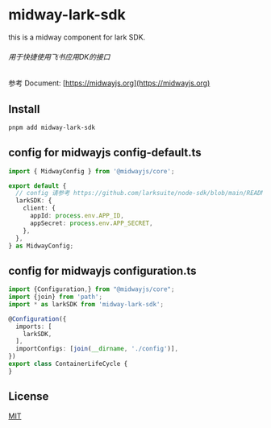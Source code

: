 # midway-lark-sdk
this is a midway component for lark SDK.
###### 用于快捷使用飞书应用DK的接口

参考 Document: [https://midwayjs.org](https://midwayjs.org)

## Install

```bash
pnpm add midway-lark-sdk
```
## config for midwayjs config-default.ts
```typescript jsx
import { MidwayConfig } from '@midwayjs/core';

export default {
  // config 请参考 https://github.com/larksuite/node-sdk/blob/main/README.zh.md
  larkSDK: {
    client: {
      appId: process.env.APP_ID,
      appSecret: process.env.APP_SECRET,
    },
  },
} as MidwayConfig;
```

## config for midwayjs configuration.ts

```typescript jsx
import {Configuration,} from "@midwayjs/core";
import {join} from 'path';
import * as larkSDK from 'midway-lark-sdk';

@Configuration({
  imports: [
    larkSDK,
  ],
  importConfigs: [join(__dirname, './config')],
})
export class ContainerLifeCycle {
}
```
## License

[MIT](LICENSE)
